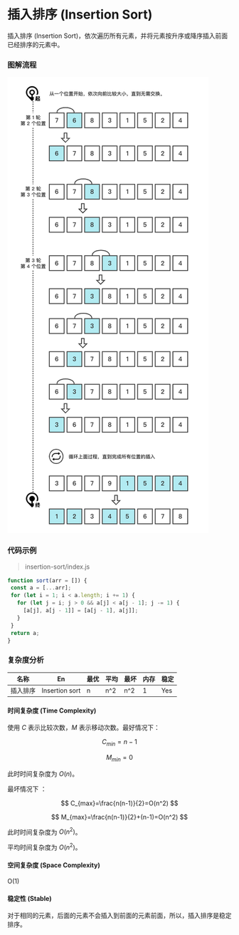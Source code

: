 # 插入排序 (Insertion Sort)

插入排序 (Insertion Sort)，依次遍历所有元素，并将元素按升序或降序插入前面已经排序的元素中。

### 图解流程

![InsertionSort](../../_imgs/InsertionSort.png)

### 代码示例

> insertion-sort/index.js

 ```js
function sort(arr = []) {
  const a = [...arr];
  for (let i = 1; i < a.length; i += 1) {
    for (let j = i; j > 0 && a[j] < a[j - 1]; j -= 1) {
      [a[j], a[j - 1]] = [a[j - 1], a[j]];
    }
  }
  return a;
}
 ```

### 复杂度分析

| 名称     | En             | 最优 | 平均 | 最坏 | 内存 | 稳定 |
| -------- | -------------- | ---- | ---- | ---- | ---- | ---- |
| 插入排序 | Insertion sort | n    | n^2  | n^2  | 1    | Yes  |

#### 时间复杂度 (Time Complexity)

使用 $C$ 表示比较次数，$M$ 表示移动次数。最好情况下：

$$
C_{min}=n-1
$$

$$
M_{min}=0
$$

此时时间复杂度为 $O(n)$。

最坏情况下 ：

$$
C_{max}=\frac{n(n-1)}{2}=O(n^2)
$$

$$
M_{max}=\frac{n(n-1)}{2}+(n-1)=O(n^2)
$$

此时时间复杂度为 $O(n^2)$。

平均时间复杂度为 $O(n^2)$。

#### 空间复杂度 (Space Complexity)

O(1)

#### 稳定性 (Stable)

对于相同的元素，后面的元素不会插入到前面的元素前面，所以，插入排序是稳定排序。
